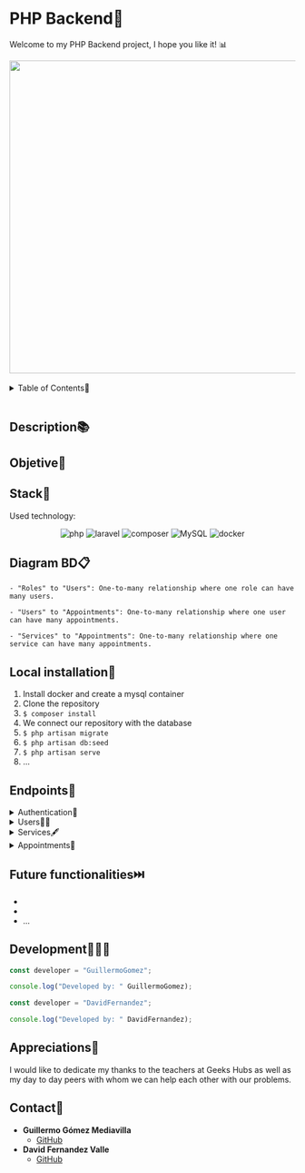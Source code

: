 # PHP Backend🛫

Welcome to my PHP Backend project, I hope you like it! 📊

<a>
<img src="https://user-images.githubusercontent.com/74038190/213760697-1dc03683-ba49-44f2-985e-95fd5ec22d3f.gif" width="550">
</a>
<br><br>

<details>
  <summary>Table of Contents📝</summary>
  <ol>
    <li><a href="#description">Description</a></li>
    <li><a href="#objetive">Objetive</a></li>
    <li><a href="#stack">Stack</a></li>
    <li><a href="#diagram-bd">Diagram</a></li>
    <li><a href="#local-installation">Local installation</a></li>
    <li><a href="#endpoints">Endpoints</a></li>
    <li><a href="#future-functionalities">Future functionalities</a></li>
    <li><a href="#development">Development</a></li>
    <li><a href="#appreciations">Appreciations</a></li>
    <li><a href="#contact">Contact</a></li>
  </ol>
</details>
<br>

## Description📚



## Objetive🎯



## Stack📒
Used technology:
<div align="center">
<a>
    <img src= "https://img.shields.io/badge/PHP-777BB4?style=for-the-badge&logo=php&logoColor=white" alt="php" />
</a>
<a>
    <img src= "https://img.shields.io/badge/Laravel-FF2D20?style=for-the-badge&logo=laravel&logoColor=white" alt="laravel" />
</a>
<a>
    <img src= "https://img.shields.io/badge/Composer-885630?style=for-the-badge&logo=Composer&logoColor=white" alt="composer" />
</a>
<a>
    <img src="https://img.shields.io/badge/MySQL-4479A1?style=for-the-badge&logo=mysql&logoColor=white" alt="MySQL" />
</a>
<a>
<img src="https://img.shields.io/badge/Docker-2496ED?style=for-the-badge&logo=docker&logoColor=white" alt="docker" />
</a>

</div>




## Diagram BD📋



    - "Roles" to "Users": One-to-many relationship where one role can have many users.

    - "Users" to "Appointments": One-to-many relationship where one user can have many appointments.

    - "Services" to "Appointments": One-to-many relationship where one service can have many appointments.

## Local installation🧾
1. Install docker and create a mysql container
1. Clone the repository
2.  ``` $ composer install  ```
3. We connect our repository with the database
4. ``` $ php artisan migrate ``` 
5. ``` $ php artisan db:seed ``` 
6. ``` $ php artisan serve ``` 
7. ...

## Endpoints🧩
<details>
<summary>Authentication🔑</summary>

- **Register user**

          POST http://localhost:4000/api/register

    body:

    ```js
        {
            "email": "david@david.com",
            "password": "123456789"
        }
    ```

<br>

- **Login user**	

          POST http://localhost:4000/api/login

    body:

    ```js
        {
            "email": "david@david.com",
            "password": "123456789"
        }
    ```
</details>
<details>
<summary>Users🧑🏻</summary>

- **View all users** (IS ADMIN)

          GET http://localhost:4000/api/users

    auth:

    ```js
        auth token
    ```

<br>

- **View user profile**

          GET http://localhost:4000/api/users/profile

    auth:

    ```js
        auth token
    ```

<br>

- **Update user profile**

          PUT http://localhost:4000/api/profile/update

    body:

    ```js
        {
        "first_name": "Carlos",
        "last_name": "Leon",
        "email": "carlos@carlos.com",
        "password": "123498765"
        }
    ```

    auth:

    ```js
        auth token
    ```

</details>
<details>
<summary>Services🖋️</summary>

- **View all services**

          GET http://localhost:4000/api/services

    auth:

    ```js
        auth token
    ```

<br>

- **Create service** (IS ADMIN)

          POST http://localhost:4000/api/services

    body:

    ```js
        {
        "service_name": "Tatuajes personalizados",
        "description": "Los clientes tendrán la libertad de seleccionar motivos y diseños únicos, personalizando completamente su experiencia de tatuaje de acuerdo a sus preferencias y gustos."
        }
    ```

    auth:

    ```js
        auth token
    ```

<br>

- **Update service** (IS ADMIN)

          PUT http://localhost:4000/api/services/:id

    body:

    ```js
        {
        "service_name": "update",
        "description": "update"
        }
    ```

    auth:

    ```js
        auth token
    ```

<br>

- **Delete service** (IS ADMIN)

          DELETE http://localhost:4000/api/services/:id

    auth:

    ```js
        auth token
    ```

</details>
<details>
<summary>Appointments📅</summary>

- **Create appointment**

          POST http://localhost:4000/api/appointments/create

    body:

    ```js
        {
        "date": "2024/07/15",
        "service_id": "1"
        }
    ```

    auth:

    ```js
        auth token
    ```

<br>

- **Update my appointment**

          PUT http://localhost:4000/api/appointments/change/:id

    body:

    ```js
        {
        "date": "2024/07/20",
        "service_id": "3"
        }
    ```

    auth:

    ```js
        auth token
    ```

<br>

- **Retrieve appointment by id**

          GET http://localhost:4000/api/appointments/:id

    auth:

    ```js
        auth token
    ```

<br>

- **View appointments user**

          GET http://localhost:4000/api/appointments/user

    auth:

    ```js
        auth token
    ```
</details>

## Future functionalities⏭️
- 
- 
- ...


## Development👨🏻‍💻

```js
const developer = "GuillermoGomez";

console.log("Developed by: " GuillermoGomez);
```

```js
const developer = "DavidFernandez";

console.log("Developed by: " DavidFernandez);
```


## Appreciations💯

I would like to dedicate my thanks to the teachers at Geeks Hubs as well as my day to day peers with whom we can help each other with our problems.


## Contact📲
- **Guillermo Gómez Mediavilla**
  - [GitHub](https://github.com/guillermogm)
- **David Fernandez Valle**
  - [GitHub](https://github.com/Davfernandezz)
